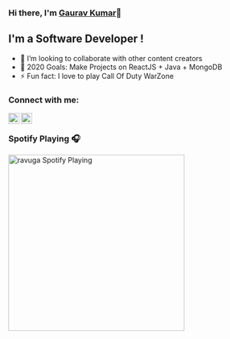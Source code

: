 ### Hi there, I'm <a href="https://www.linkedin.com/in/ravuga/"><b>Gaurav Kumar</b></a>👋

## I'm a Software Developer !
- 👯 I’m looking to collaborate with other content creators
- 🥅 2020 Goals: Make Projects on ReactJS + Java + MongoDB
- ⚡ Fun fact: I love to play Call Of Duty WarZone 

### Connect with me:
<a href="https://www.linkedin.com/in/ravuga/"><img align="left" alt="ravuga | LinkedIn" width="22px" src="https://cdn.jsdelivr.net/npm/simple-icons@v3/icons/linkedin.svg" /></a>
<a href="https://www.instagram.com/gauravkumar_13316/"><img align="left" alt="ravuga | Instagram" width="22px" src="https://cdn.jsdelivr.net/npm/simple-icons@v3/icons/instagram.svg" /></a>
<br />

### Spotify Playing 🎧
[<img src="https://now-playing-codestackr.vercel.app/api/spotify-playing" alt="ravuga Spotify Playing" width="350" />](https://open.spotify.com/user/314itoxb2ejxkk5pvyqniv3r6zn4)

